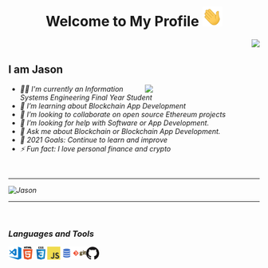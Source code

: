 ### <h1 align="center">Welcome to My Profile <img src="Hi.gif" width="40px"/> </h1>  <div align = 'right'>![](https://komarev.com/ghpvc/?username=jasonnlim-ds&color=blueviolet)</div>

## I am Jason
</em></p> <img align='right' src="https://media.giphy.com/media/M9gbBd9nbDrOTu1Mqx/giphy.gif" width="230">
<p><em>

- 👨‍🎓 I'm currently an Information Systems Engineering Final Year Student<br/>
- 🌱 I’m learning about Blockchain App Development<br/>
- 👯 I’m looking to collaborate on open source Ethereum projects<br/>
- 🤔 I’m looking for help with Software or App Development. <br/>
- 💬 Ask me about Blockchain or Blockchain App Development. <br/>
- 🥅 2021 Goals: Continue to learn and improve<br/>
- ⚡ Fun fact: I love personal finance and crypto<br/>
<br />

---
  
<p> <img src="https://github-readme-stats.vercel.app/api?username=JasonnLim&show_icons=true&theme=radical" alt="Jason" />
  
---
  
<br/>

### Languages and Tools

<img align="left" alt="Visual Studio Code" width="26px" src="https://raw.githubusercontent.com/github/explore/80688e429a7d4ef2fca1e82350fe8e3517d3494d/topics/visual-studio-code/visual-studio-code.png" />
<img align="left" alt="HTML5" width="26px" src="https://raw.githubusercontent.com/github/explore/80688e429a7d4ef2fca1e82350fe8e3517d3494d/topics/html/html.png" />
<img align="left" alt="CSS3" width="26px" src="https://raw.githubusercontent.com/github/explore/80688e429a7d4ef2fca1e82350fe8e3517d3494d/topics/css/css.png" />
<img align="left" alt="JavaScript" width="26px" src="https://raw.githubusercontent.com/github/explore/80688e429a7d4ef2fca1e82350fe8e3517d3494d/topics/javascript/javascript.png" />
<img align="left" alt="SQL" width="26px" src="https://raw.githubusercontent.com/github/explore/80688e429a7d4ef2fca1e82350fe8e3517d3494d/topics/sql/sql.png" />
<img align="left" alt="Git" width="26px" src="https://raw.githubusercontent.com/github/explore/80688e429a7d4ef2fca1e82350fe8e3517d3494d/topics/git/git.png" />
<img align="left" alt="GitHub" width="26px" src="https://raw.githubusercontent.com/github/explore/78df643247d429f6cc873026c0622819ad797942/topics/github/github.png" />
